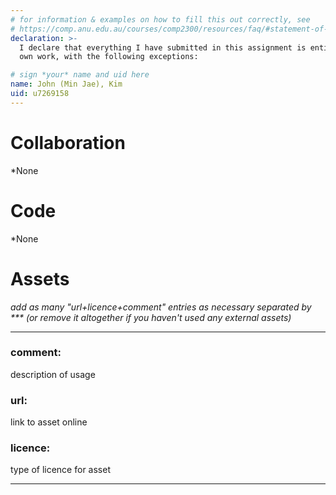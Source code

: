 ```yaml
---
# for information & examples on how to fill this out correctly, see
# https://comp.anu.edu.au/courses/comp2300/resources/faq/#statement-of-originality
declaration: >-
  I declare that everything I have submitted in this assignment is entirely my
  own work, with the following exceptions:

# sign *your* name and uid here
name: John (Min Jae), Kim
uid: u7269158
---
```


# Collaboration
*None


# Code
*None


# Assets
*add as many "url+licence+comment" entries as necessary separated by *** (or remove it altogether if you haven't used any external assets)*
***
### comment: 
description of usage
### url: 
link to asset online
### licence: 
type of licence for asset
***